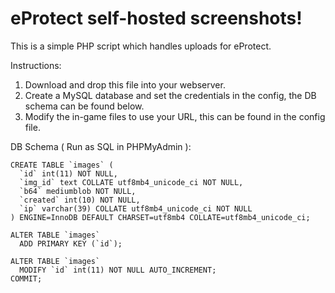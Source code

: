 # eProtect self-hosted screenshots!
This is a simple PHP script which handles uploads for eProtect.

Instructions:
1. Download and drop this file into your webserver.
2. Create a MySQL database and set the credentials in the config, the DB schema can be found below.
3. Modify the in-game files to use your URL, this can be found in the config file.

DB Schema ( Run as SQL in PHPMyAdmin ):
```
CREATE TABLE `images` (
  `id` int(11) NOT NULL,
  `img_id` text COLLATE utf8mb4_unicode_ci NOT NULL,
  `b64` mediumblob NOT NULL,
  `created` int(10) NOT NULL,
  `ip` varchar(39) COLLATE utf8mb4_unicode_ci NOT NULL
) ENGINE=InnoDB DEFAULT CHARSET=utf8mb4 COLLATE=utf8mb4_unicode_ci;

ALTER TABLE `images`
  ADD PRIMARY KEY (`id`);

ALTER TABLE `images`
  MODIFY `id` int(11) NOT NULL AUTO_INCREMENT;
COMMIT;
```
